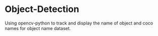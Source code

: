 # Object-Detection
Using opencv-python to track and display the name of object and coco names for object name dataset.
